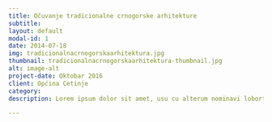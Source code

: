 ```yaml
---
title: Očuvanje tradicionalne crnogorske arhitekture
subtitle: 
layout: default
modal-id: 1
date: 2014-07-18
img: tradicionalnacrnogorskaarhitektura.jpg
thumbnail: tradicionalnacrnogorskaarhitektura-thumbnail.jpg
alt: image-alt
project-date: Oktobar 2016
client: Općina Cetinje
category: 
description: Lorem ipsum dolor sit amet, usu cu alterum nominavi lobortis. At duo novum diceret. Tantas apeirian vix et, usu sanctus postulant inciderint ut, populo diceret necessitatibus in vim. Cu eum dicam feugiat noluisse.

---
```

